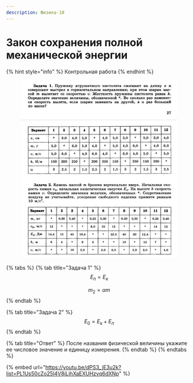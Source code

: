 ```yaml
---
description: Физика-10
---
```


# Закон сохранения полной механической энергии



{% hint style="info" %}
Контрольная работа
{% endhint %}

<figure><img src="../../.gitbook/assets/image (3).png" alt=""><figcaption></figcaption></figure>

{% tabs %}
{% tab title="Задача 1" %}
$$E_п=E_к$$

$$m_2=\alpha m$$
{% endtab %}

{% tab title="Задача 2" %}
$$E_0 = E_к+E_п$$
{% endtab %}

{% tab title="Ответ" %}
После названия физической величины укажите ее числовое значение и единицу измерения.
{% endtab %}
{% endtabs %}

{% embed url="https://youtu.be/dPS3_jE3u2k?list=PL1Us50cZo25l4V8jLihXaEXUHzvq6dXNp" %}


